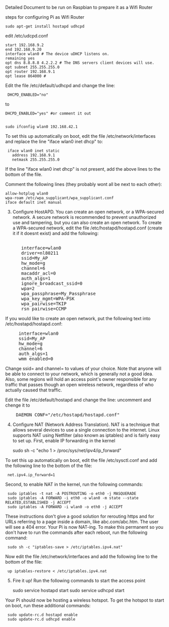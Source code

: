 
 Detailed Document to be run on Raspbian to prepare it as a Wifi Router
 
steps for configuring Pi as Wifi Router

    sudo apt-get install hostapd udhcpd


edit /etc/udcpd.conf

    start 192.168.9.2 
    end 192.168.9.20
    interface wlan0 # The device uDHCP listens on.
    remaining yes
    opt dns 8.8.8.8 4.2.2.2 # The DNS servers client devices will use.
    opt subnet 255.255.255.0
    opt router 192.168.9.1 
    opt lease 864000 # 

Edit the file /etc/default/udhcpd and change the line:

     DHCPD_ENABLED="no"

to

    DHCPD_ENABLED="yes" #or comment it out


    sudo ifconfig wlan0 192.168.42.1

To set this up automatically on boot, edit the file /etc/network/interfaces and replace the line "iface wlan0 inet dhcp" to:

     iface wlan0 inet static
       address 192.168.9.1
       netmask 255.255.255.0

If the line "iface wlan0 inet dhcp" is not present, add the above lines to the bottom of the file.

Comment the following lines (they probably wont all be next to each other):

    allow-hotplug wlan0
    wpa-roam /etc/wpa_supplicant/wpa_supplicant.conf
    iface default inet manual



3. Configure HostAPD. You can create an open network, or a WPA-secured network. A secure network is recommended to prevent unauthorized use and tampering, but you can also create an open network. To create a WPA-secured network, edit the file /etc/hostapd/hostapd.conf (create it if it doesnt exist) and add the following:
<pre>

      interface=wlan0
      driver=nl80211
      ssid=My_AP
      hw_mode=g
      channel=6
      macaddr_acl=0
      auth_algs=1
      ignore_broadcast_ssid=0
      wpa=2
      wpa_passphrase=My_Passphrase
      wpa_key_mgmt=WPA-PSK
      wpa_pairwise=TKIP
      rsn_pairwise=CCMP
</pre> 
If you would like to create an open network, put the following text into /etc/hostapd/hostapd.conf:
<pre>
     interface=wlan0
     ssid=My_AP
     hw_mode=g
     channel=6
     auth_algs=1
     wmm_enabled=0
</pre>
Change ssid= and channel= to values of your choice. Note that anyone will be able to connect to your network, which is generally not a good idea. Also, some regions will hold an access point's owner responsible for any traffic that passes though an open wireless network, regardless of who actually caused that traffic.

Edit the file /etc/default/hostapd and change the line:
uncomment and chenge it to
 <pre>
    DAEMON_CONF="/etc/hostapd/hostapd.conf"
</pre>
4. Configure NAT (Network Address Translation). NAT is a technique that allows several devices to use a single connection to the internet. Linux supports NAT using Netfilter (also known as iptables) and is fairly easy to set up. First, enable IP forwarding in the kernel


     sudo sh -c "echo 1 > /proc/sys/net/ipv4/ip_forward"

To set this up automatically on boot, edit the file /etc/sysctl.conf and add the following line to the bottom of the file:

     net.ipv4.ip_forward=1

Second, to enable NAT in the kernel, run the following commands:

     sudo iptables -t nat -A POSTROUTING -o eth0 -j MASQUERADE
     sudo iptables -A FORWARD -i eth0 -o wlan0 -m state --state RELATED,ESTABLISHED -j ACCEPT
     sudo iptables -A FORWARD -i wlan0 -o eth0 -j ACCEPT

These instructions don't give a good solution for rerouting https and for URLs referring to a page inside a domain, like abc.com/abc.htm. The user will see a 404 error. Your Pi is now NAT-ing. To make this permanent so you don't have to run the commands after each reboot, run the following command:

     sudo sh -c "iptables-save > /etc/iptables.ipv4.nat"

Now edit the file /etc/network/interfaces and add the following line to the bottom of the file:

     up iptables-restore < /etc/iptables.ipv4.nat

5. Fire it up! Run the following commands to start the access point


     sudo service hostapd start
     sudo service udhcpd start

Your Pi should now be hosting a wireless hotspot. To get the hotspot to start on boot, run these additional commands:

     sudo update-rc.d hostapd enable
     sudo update-rc.d udhcpd enable


